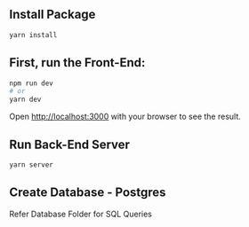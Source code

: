 
## Install Package
```bash 
yarn install
```

## First, run the Front-End:

```bash
npm run dev
# or
yarn dev
```

Open [http://localhost:3000](http://localhost:3000) with your browser to see the result.
 

## Run Back-End Server

```bash 
yarn server
```
## Create Database - Postgres
Refer Database Folder for SQL Queries
